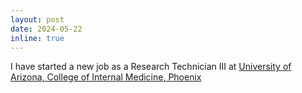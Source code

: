 ```yaml
---
layout: post
date: 2024-05-22
inline: true
---
```


I have started a new job as a Research Technician III at [University of Arizona, College of Internal Medicine, Phoenix](https://phoenixmed.arizona.edu/medicine)

